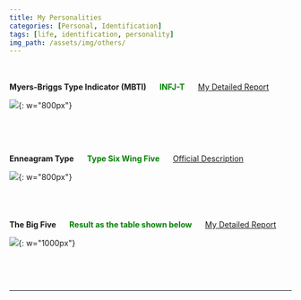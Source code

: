 ```yaml
---
title: My Personalities
categories: [Personal, Identification]
tags: [life, identification, personality]
img_path: /assets/img/others/
---
```



<div style="height: 20px;"></div>

**Myers-Briggs Type Indicator (MBTI)** &nbsp;&nbsp;&nbsp;&nbsp; <b style="color:green;">INFJ-T</b> &nbsp;&nbsp;&nbsp;&nbsp; [My Detailed Report](https://www.16personalities.com/profiles/9e449530db6cb)

![](mbti.png){: w="800px"}

<div style="height: 50px;"></div>


**Enneagram Type** &nbsp;&nbsp;&nbsp;&nbsp; <b style="color:green;">Type Six Wing Five</b> &nbsp;&nbsp;&nbsp;&nbsp; [Official Description](https://www.enneagraminstitute.com/type-6)

![](enne.png){: w="800px"}

<div style="height: 40px;"></div>


**The Big Five** &nbsp;&nbsp;&nbsp;&nbsp; <b style="color:green;">Result as the table shown below</b> &nbsp;&nbsp;&nbsp;&nbsp; [My Detailed Report](https://bigfive-test.com/result/649db4e59de5fc00087594de)

![](bigfive.png){: w="1000px"}

<!-- | Openness To Experience 	| 102/120 	| Agreeableness 	| 95/120 	| Conscientiousness    	| 89/120 	| Neuroticism        	| 57/120 	| Extraversion       	| 57/120 	|
|------------------------	|---------	|---------------	|--------	|----------------------	|--------	|--------------------	|--------	|--------------------	|--------	|
| Artistic Interests     	| 19/20   	| Altruism      	| 20/20  	| Orderliness          	| 18/20  	| Self-Consciousness 	| 17/20  	| Assertiveness      	| 13/20  	|
| Adventurousness        	| 19/20   	| Morality      	| 20/20  	| Dutifulness          	| 16/20  	| Anxiety            	| 13/20  	| Cheerfulness       	| 12/20  	|
| Intellect              	| 18/20   	| Sympathy      	| 19/20  	| Cautiousness         	| 16/20  	| Immoderation       	| 9/20   	| Friendliness       	| 12/20  	|
| Emotionality           	| 18/20   	| Cooperation   	| 17/20  	| Achievement-Striving 	| 15/20  	| Depression         	| 7/20   	| Activity Level     	| 8/20   	|
| Liberalism             	| 16/20   	| Modesty       	| 10/20  	| Self-Efficacy        	| 14/20  	| Vulnerability      	| 7/20   	| Excitement-Seeking 	| 7/20   	|
| Imagination            	| 12/20   	| Trust         	| 9/20   	| Self-Discipline      	| 10/20  	| Anger              	| 4/20   	| Gregariousness     	| 5/20   	| -->


&nbsp;

&nbsp;

---



